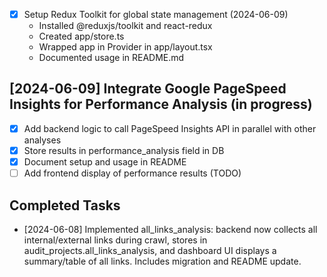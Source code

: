 - [x] Setup Redux Toolkit for global state management (2024-06-09)
  - Installed @reduxjs/toolkit and react-redux
  - Created app/store.ts
  - Wrapped app in Provider in app/layout.tsx
  - Documented usage in README.md 

## [2024-06-09] Integrate Google PageSpeed Insights for Performance Analysis (in progress)
- [x] Add backend logic to call PageSpeed Insights API in parallel with other analyses
- [x] Store results in performance_analysis field in DB
- [x] Document setup and usage in README
- [ ] Add frontend display of performance results (TODO) 

## Completed Tasks

- [2024-06-08] Implemented all_links_analysis: backend now collects all internal/external links during crawl, stores in audit_projects.all_links_analysis, and dashboard UI displays a summary/table of all links. Includes migration and README update. 